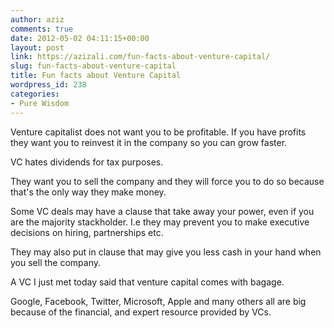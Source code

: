 ```yaml
---
author: aziz
comments: true
date: 2012-05-02 04:11:15+00:00
layout: post
link: https://azizali.com/fun-facts-about-venture-capital/
slug: fun-facts-about-venture-capital
title: Fun facts about Venture Capital
wordpress_id: 238
categories:
- Pure Wisdom
---
```


Venture capitalist does not want you to be profitable. If you have profits they want you to reinvest it in the company so you can grow faster.

VC hates dividends for tax purposes.

They want you to sell the company and they will force you to do so because that's the only way they make money.

Some VC deals may have a clause that take away your power, even if you are the majority stackholder. I.e they may prevent you to make executive decisions on hiring, partnerships etc.

They may also put in clause that may give you less cash in your hand when you sell the company.

A VC I just met today said that venture capital comes with bagage.

Google, Facebook, Twitter, Microsoft, Apple and many others all are big because of the financial, and expert resource provided by VCs.
